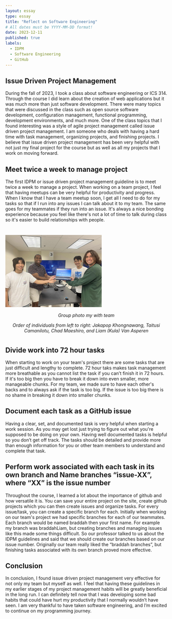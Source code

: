 ```yaml
---
layout: essay
type: essay
title: "Reflect on Software Engineering"
# All dates must be YYYY-MM-DD format!
date: 2023-12-11
published: true
labels:
  - IDPM
  - Software Engineering
  - GitHub
---
```


<h2>Issue Driven Project Management</h2>
<p>During the fall of 2023, I took a class about software engineering or ICS 314. Through the course I did learn about the creation of web applications but it was much more than just software development. There were many topics that were discussed in the class such as open source software development, configuration management, functional programming, development environments, and much more. One of the class topics that I found interesting was a style of agile project management called issue driven project management. I am someone who deals with having a hard time with task management, organizing projects, and finishing projects. I believe that issue driven project management has been very helpful with not just my final project for the course but as well as all my projects that I work on moving forward.</p>

<h2>Meet twice a week to manage project</h2>
<p>The first IDPM or issue driven project management guideline is to meet twice a week to manage a project. When working on a team project, I feel that having meetups can be very helpful for productivity and progress. When I know that I have a team meetup soon, I get all I need to do for my tasks so that if I run into any issues I can talk about it to my team. The same goes for my teammates if they run into an issue. It's always a nice bonding experience because you feel like there's not a lot of time to talk during class so it's easier to build relationships with people.</p>
<h1> </h1>
<img style="text-align:center" width="300px" class="rounded float-start pe-4" src="../img/IMG_3093.jpg">
<em style="text-align:center"><p>Group photo my with team</p></em>
<em style="text-align:center"><p>Order of individuals from left to right: Jakapop Khongnawang, Taitusi Camanilotu, Chad Maeshiro, and Liam (Kula) Van Asperen</p></em>
<h1> </h1>
<h2>Divide work into 72 hour tasks</h2>
<p>When starting to work on your team's project there are some tasks that are just difficult and lengthy to complete. 72 hour taks makes task management more breathable as you cannot list the task if you can’t finish it in 72 hours. If it's too big then you have to break it down into even smaller, more manageable chunks. For my team, we made sure to have each other's backs and to always ask if the task is too big. If the issue is too big there is no shame in breaking it down into smaller chunks.</p>

<h2>Document each task as a GitHub issue</h2>
<p>Having a clear, set, and documented task is very helpful when starting a work session. As you may get lost just trying to figure out what you're supposed to be doing on your own. Having well documented tasks is helpful so you don’t get off track. The tasks should be detailed and provide more than enough information for you or other team members to understand and complete that task.</p>

<h2>Perform work associated with each task in its own branch and Name branches “issue-XX”, where “XX” is the issue number</h2>
<p>Throughout the course, I learned a lot about the importance of github and how versatile it is. You can save your entire project on the site, create github projects which you can then create issues and organize tasks. For every issue/task, you can create a specific branch for each. Initially when working on our team's project we had specific branches for each of our teammates. Each branch would be named braddah then your first name. For example my branch was braddahLiam, but creating branches and managing issues like this made some things difficult. So our professor talked to us about the IDPM guidelines and said that we should create our branches based on our issue number. Originally our team really liked the “braddah branches”, but finishing tasks associated with its own branch proved more effective.</p>

<h2>Conclusion</h2>
<p>In conclusion, I found issue driven project management very effective for not only my team but myself as well. I feel that having these guidelines in my earlier stages of my project management habits will be greatly beneficial in the long run. I can definitely tell now that I was developing some bad habits that could have hurt my productivity that I normally wouldn’t have seen. I am very thankful to have taken software engineering, and I’m excited to continue on my programming journey.</p>

